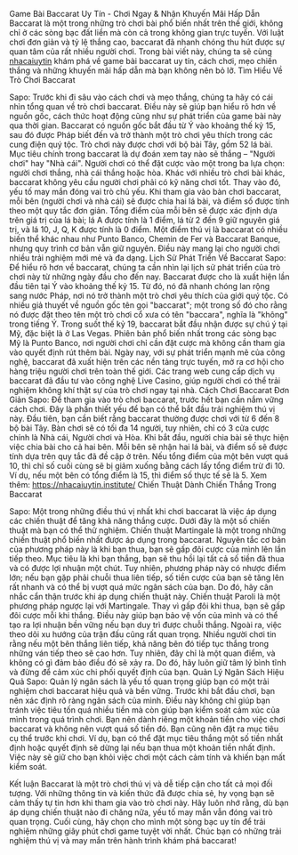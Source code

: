 Game Bài Baccarat Uy Tín - Chơi Ngay & Nhận Khuyến Mãi Hấp Dẫn
Baccarat là một trong những trò chơi bài phổ biến nhất trên thế giới, không chỉ ở các sòng bạc đất liền mà còn cả trong không gian trực tuyến. Với luật chơi đơn giản và tỷ lệ thắng cao, baccarat đã nhanh chóng thu hút được sự quan tâm của rất nhiều người chơi. Trong bài viết này, chúng ta sẽ cùng [nhacaiuytin](https://nhacaiuytin.institute/) khám phá về game bài baccarat uy tín, cách chơi, mẹo chiến thắng và những khuyến mãi hấp dẫn mà bạn không nên bỏ lỡ.
Tìm Hiểu Về Trò Chơi Baccarat

Sapo: Trước khi đi sâu vào cách chơi và mẹo thắng, chúng ta hãy có cái nhìn tổng quan về trò chơi baccarat. Điều này sẽ giúp bạn hiểu rõ hơn về nguồn gốc, cách thức hoạt động cũng như sự phát triển của game bài này qua thời gian.
Baccarat có nguồn gốc bắt đầu từ Ý vào khoảng thế kỷ 15, sau đó được Pháp biết đến và trở thành một trò chơi yêu thích trong các cung điện quý tộc. Trò chơi này được chơi với bộ bài Tây, gồm 52 lá bài. Mục tiêu chính trong baccarat là dự đoán xem tay nào sẽ thắng – "Người chơi" hay "Nhà cái". Người chơi có thể đặt cược vào một trong ba lựa chọn: người chơi thắng, nhà cái thắng hoặc hòa.
Khác với nhiều trò chơi bài khác, baccarat không yêu cầu người chơi phải có kỹ năng chơi tốt. Thay vào đó, yếu tố may mắn đóng vai trò chủ yếu. Khi tham gia vào bàn chơi baccarat, mỗi bên (người chơi và nhà cái) sẽ được chia hai lá bài, và điểm số được tính theo một quy tắc đơn giản. Tổng điểm của mỗi bên sẽ được xác định dựa trên giá trị của lá bài; lá A được tính là 1 điểm, lá từ 2 đến 9 giữ nguyên giá trị, và lá 10, J, Q, K được tính là 0 điểm.
Một điểm thú vị là baccarat có nhiều biến thể khác nhau như Punto Banco, Chemin de Fer và Baccarat Banque, nhưng quy trình cơ bản vẫn giữ nguyên. Điều này mang lại cho người chơi nhiều trải nghiệm mới mẻ và đa dạng.
Lịch Sử Phát Triển Về  Baccarat
Sapo: Để hiểu rõ hơn về baccarat, chúng ta cần nhìn lại lịch sử phát triển của trò chơi này từ những ngày đầu cho đến nay.
Baccarat được cho là xuất hiện lần đầu tiên tại Ý vào khoảng thế kỷ 15. Từ đó, nó đã nhanh chóng lan rộng sang nước Pháp, nơi nó trở thành một trò chơi yêu thích của giới quý tộc. Có nhiều giả thuyết về nguồn gốc tên gọi "baccarat"; một trong số đó cho rằng nó được đặt theo tên một trò chơi cổ xưa có tên "baccara", nghĩa là "không" trong tiếng Ý.
Trong suốt thế kỷ 19, baccarat bắt đầu nhận được sự chú ý tại Mỹ, đặc biệt là ở Las Vegas. Phiên bản phổ biến nhất trong các sòng bạc Mỹ là Punto Banco, nơi người chơi chỉ cần đặt cược mà không cần tham gia vào quyết định rút thêm bài.
Ngày nay, với sự phát triển mạnh mẽ của công nghệ, baccarat đã xuất hiện trên các nền tảng trực tuyến, mở ra cơ hội cho hàng triệu người chơi trên toàn thế giới. Các trang web cung cấp dịch vụ baccarat đã đầu tư vào công nghệ Live Casino, giúp người chơi có thể trải nghiệm không khí thật sự của trò chơi ngay tại nhà.
Cách Chơi Baccarat Đơn Giản
Sapo: Để tham gia vào trò chơi baccarat, trước hết bạn cần nắm vững cách chơi. Đây là phần thiết yếu để bạn có thể bắt đầu trải nghiệm thú vị này.
Đầu tiên, bạn cần biết rằng baccarat thường được chơi với từ 6 đến 8 bộ bài Tây. Bàn chơi sẽ có tối đa 14 người, tuy nhiên, chỉ có 3 cửa cược chính là Nhà cái, Người chơi và Hòa.
Khi bắt đầu, người chia bài sẽ thực hiện việc chia bài cho cả hai bên. Mỗi bên sẽ nhận hai lá bài, và điểm số sẽ được tính dựa trên quy tắc đã đề cập ở trên. Nếu tổng điểm của một bên vượt quá 10, thì chỉ số cuối cùng sẽ bị giảm xuống bằng cách lấy tổng điểm trừ đi 10. Ví dụ, nếu một bên có tổng điểm là 15, thì điểm số thực tế sẽ là 5.
Xem thêm: https://nhacaiuytin.institute/
Chiến Thuật Dành Chiến Thắng Trong Baccarat

Sapo: Một trong những điều thú vị nhất khi chơi baccarat là việc áp dụng các chiến thuật để tăng khả năng thắng cược. Dưới đây là một số chiến thuật mà bạn có thể thử nghiệm.
Chiến thuật Martingale là một trong những chiến thuật phổ biến nhất được áp dụng trong baccarat. Nguyên tắc cơ bản của phương pháp này là khi bạn thua, bạn sẽ gấp đôi cược của mình lên lần tiếp theo. Mục tiêu là khi bạn thắng, bạn sẽ thu hồi lại tất cả số tiền đã thua và có được lợi nhuận một chút.
Tuy nhiên, phương pháp này có nhược điểm lớn; nếu bạn gặp phải chuỗi thua liên tiếp, số tiền cược của bạn sẽ tăng lên rất nhanh và có thể bị vượt quá mức ngân sách của bạn. Do đó, hãy cân nhắc cẩn thận trước khi áp dụng chiến thuật này.
Chiến thuật Paroli là một phương pháp ngược lại với Martingale. Thay vì gấp đôi khi thua, bạn sẽ gấp đôi cược mỗi khi thắng. Điều này giúp bạn bảo vệ vốn của mình và có thể tạo ra lợi nhuận bền vững nếu bạn duy trì được chuỗi thắng.
Ngoài ra, việc theo dõi xu hướng của trận đấu cũng rất quan trọng. Nhiều người chơi tin rằng nếu một bên thắng liên tiếp, khả năng bên đó tiếp tục thắng trong những ván tiếp theo sẽ cao hơn. Tuy nhiên, đây chỉ là một quan điểm, và không có gì đảm bảo điều đó sẽ xảy ra. Do đó, hãy luôn giữ tâm lý bình tĩnh và đừng để cảm xúc chi phối quyết định của bạn.
Quản Lý Ngân Sách Hiệu Quả
Sapo: Quản lý ngân sách là yếu tố quan trọng giúp bạn có một trải nghiệm chơi baccarat hiệu quả và bền vững.
Trước khi bắt đầu chơi, bạn nên xác định rõ ràng ngân sách của mình. Điều này không chỉ giúp bạn tránh việc tiêu tốn quá nhiều tiền mà còn giúp bạn kiểm soát cảm xúc của mình trong quá trình chơi. Bạn nên dành riêng một khoản tiền cho việc chơi baccarat và không nên vượt quá số tiền đó.
Bạn cũng nên đặt ra mục tiêu cụ thể trước khi chơi. Ví dụ, bạn có thể đặt mục tiêu thắng một số tiền nhất định hoặc quyết định sẽ dừng lại nếu bạn thua một khoản tiền nhất định. Việc này sẽ giữ cho bạn khỏi việc chơi một cách cảm tính và khiến bạn mất kiểm soát.

Kết luận
Baccarat là một trò chơi thú vị và dễ tiếp cận cho tất cả mọi đối tượng. Với những thông tin và kiến thức đã được chia sẻ, hy vọng bạn sẽ cảm thấy tự tin hơn khi tham gia vào trò chơi này. Hãy luôn nhớ rằng, dù bạn áp dụng chiến thuật nào đi chăng nữa, yếu tố may mắn vẫn đóng vai trò quan trọng.
Cuối cùng, hãy chọn cho mình một sòng bạc uy tín để trải nghiệm những giây phút chơi game tuyệt vời nhất. Chúc bạn có những trải nghiệm thú vị và may mắn trên hành trình khám phá baccarat!

